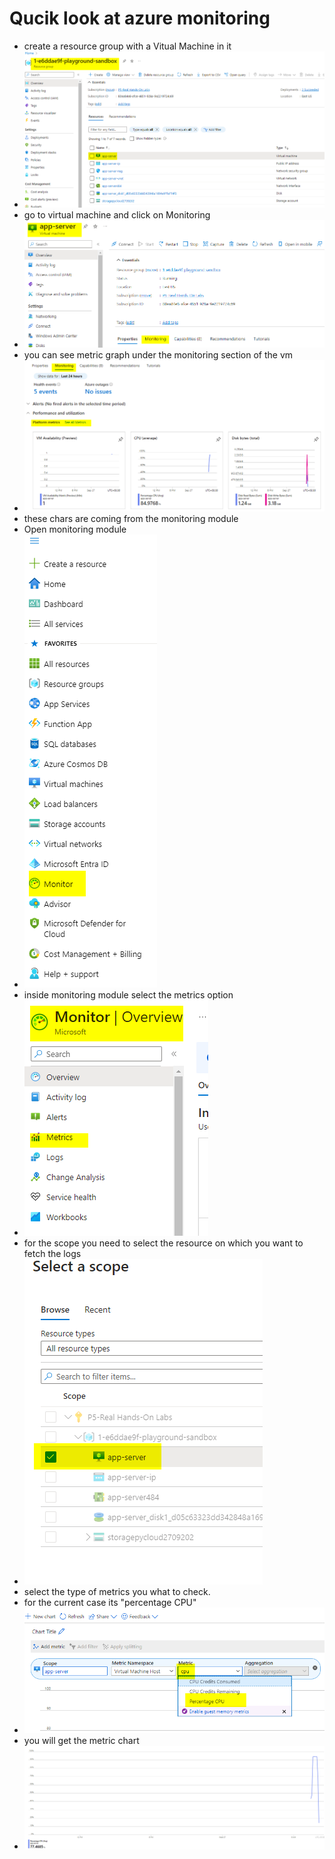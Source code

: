 # Qucik look at azure monitoring
* create a resource group with a Vitual Machine in it
* ![image_1](images/quick_look_at_azure_monitoring/1.png)
* go to virtual machine and click on Monitoring
* ![image_1](images/quick_look_at_azure_monitoring/2.png)
* you can see metric graph under the monitoring section of the vm
* ![image_1](images/quick_look_at_azure_monitoring/3.png)
* these chars are coming from the monitoring module
* Open monitoring module
* ![image_1](images/quick_look_at_azure_monitoring/4.png)
* inside monitoring module select the metrics option
* ![image_1](images/quick_look_at_azure_monitoring/5.png)
* for the scope you need to select the resource on which you want to fetch the logs
* ![image_1](images/quick_look_at_azure_monitoring/6.png)
* select the type of metrics you what to check.
* for the current case its "percentage CPU"
* ![image_1](images/quick_look_at_azure_monitoring/7.png)
* you will get the metric chart
* ![image_1](images/quick_look_at_azure_monitoring/8.png)
